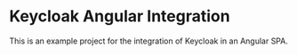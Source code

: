 # Keycloak Angular Integration

This is an example project for the integration of Keycloak in an Angular SPA.
